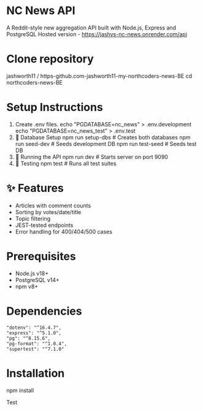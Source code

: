 # NC News API

A Reddit-style new aggregation API built with Node.js, Express and PostgreSQL
Hosted version - https://jashys-nc-news.onrender.com/api

# Clone repository

jashworth11 / https-github.com-jashworth11-my-northcoders-news-BE
cd northcoders-news-BE

# Setup Instructions

1. Create .env files.
   echo "PGDATABASE=nc_news" > .env.development
   echo "PGDATABASE=nc_news_test" > .env.test
2. 🔧 Database Setup
   npm run setup-dbs # Creates both databases
   npm run seed-dev # Seeds development DB
   npm run test-seed # Seeds test DB
3. 🏃 Running the API
   npm run dev # Starts server on port 9090
4. 🧪 Testing
   npm test # Runs all test suites

# ✨ Features

- Articles with comment counts
- Sorting by votes/date/title
- Topic filtering
- JEST-tested endpoints
- Error handling for 400/404/500 cases

# Prerequisites

- Node.js v18+
- PostgreSQL v14+
- npm v8+

# Dependencies

    "dotenv": "^16.4.7",
    "express": "^5.1.0",
    "pg": "^8.15.6",
    "pg-format": "^1.0.4",
    "supertest": "^7.1.0"

# Installation

npm install

Test
